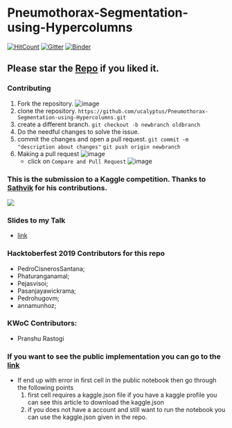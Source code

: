 # Pneumothorax-Segmentation-using-Hypercolumns
[![HitCount](http://hits.dwyl.io/ucalyptus/Pneumothorax-Segmentation-using-Hypercolumns.svg)](http://hits.dwyl.io/ucalyptus/Pneumothorax-Segmentation-using-Hypercolumns)
[![Gitter](https://badges.gitter.im/Join%20Chat.svg)](https://gitter.im/Pneumothorax-Segmentation-using-Hypercolumns/community?utm_source=badge&utm_medium=badge&utm_campaign=pr-badge&utm_content=badge)
[![Binder](https://mybinder.org/badge_logo.svg)](https://mybinder.org/v2/gh/ucalyptus/Pneumothorax-Segmentation-using-Hypercolumns/master)
## Please star the [Repo](https://github.com/ucalyptus/Pneumothorax-Segmentation-using-Hypercolumns) if you liked it.

### Contributing
 1. Fork the repository.
![image](https://user-images.githubusercontent.com/41269164/70219309-9a3eca80-176a-11ea-8a4d-1bd701d07314.png)
 2. clone the repository.
	`https://github.com/ucalyptus/Pneumothorax-Segmentation-using-Hypercolumns.git`
 3. create a different branch.
	`git checkout -b newbranch oldbranch`
 4. Do the needful changes to solve the issue.
 5. commit the changes and open a pull request.
	`git commit -m "description about changes"`
	`git push origin newbranch`
 6. Making a pull request
![image](https://user-images.githubusercontent.com/41269164/70219707-47194780-176b-11ea-96c2-d0c401ddb1e0.png)
	* click on `Compare and Pull Request`
![image](https://user-images.githubusercontent.com/41269164/70219836-8d6ea680-176b-11ea-81d5-549093bf0954.png)


### This is the submission to a Kaggle competition. Thanks to [Sathvik](https://www.kaggle.com/sathvikpai) for his contributions.

![](Hypercolumns1.png)

### Slides to my Talk
- [link](https://docs.google.com/presentation/d/1HOrCmoDKrbKAi2xuOkHq9ZSQCCgtnuxHAZ4opmBFUv8/edit?usp=sharing)

###  Hacktoberfest 2019 Contributors for this repo

- PedroCisnerosSantana;
- Phaturanganamal;
- Pejasvisoi;
- Pasanjayawickrama;
- Pedrohugovm;
- annamunhoz;

### KWoC Contributors:
- Pranshu Rastogi


### If you want to see the public implementation you can go to the [link](https://colab.research.google.com/drive/1iT79EPridQifgGxkZhh_YpuKq5uRflhu)


 - If end up with error in first cell in the public notebook then go through the following points
	1. first cell requires a kaggle.json file if you have a kaggle profile you can see this article to download the kaggle.json
	2. if you does not have a account and still want to run the notebook you can use the kaggle.json given in the repo.
